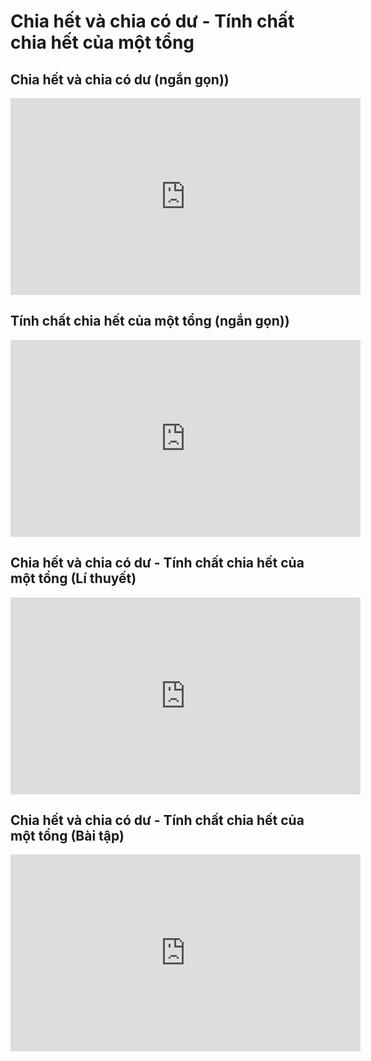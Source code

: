# Chia hết và chia có dư -  Tính chất chia hết của một tổng
## Chia hết và chia có dư (ngắn gọn))
<iframe width="560" height="315" src="https://www.youtube.com/embed/fH_up8LypZM?si=ReWy3QxtVFZILQ2q" title="YouTube video player" frameborder="0" allow="accelerometer; autoplay; clipboard-write; encrypted-media; gyroscope; picture-in-picture; web-share" referrerpolicy="strict-origin-when-cross-origin" allowfullscreen></iframe>

## Tính chất chia hết của một tổng (ngắn gọn))
<iframe width="560" height="315" src="https://www.youtube.com/embed/srGvWOXOzSI?si=Hh0bXUc4fvx_1Vm4" title="YouTube video player" frameborder="0" allow="accelerometer; autoplay; clipboard-write; encrypted-media; gyroscope; picture-in-picture; web-share" referrerpolicy="strict-origin-when-cross-origin" allowfullscreen></iframe>

## Chia hết và chia có dư -  Tính chất chia hết của một tổng (Lí thuyết)
<iframe width="560" height="315" src="https://www.youtube.com/embed/Gn0gInKXVDM?si=trRiszx5vaMKxh9j" title="YouTube video player" frameborder="0" allow="accelerometer; autoplay; clipboard-write; encrypted-media; gyroscope; picture-in-picture; web-share" referrerpolicy="strict-origin-when-cross-origin" allowfullscreen></iframe>

## Chia hết và chia có dư -  Tính chất chia hết của một tổng (Bài tập)
<iframe width="560" height="315" src="https://www.youtube.com/embed/kmi1kpPfjN0?si=jpvf366eCnb_reDT" title="YouTube video player" frameborder="0" allow="accelerometer; autoplay; clipboard-write; encrypted-media; gyroscope; picture-in-picture; web-share" referrerpolicy="strict-origin-when-cross-origin" allowfullscreen></iframe>



